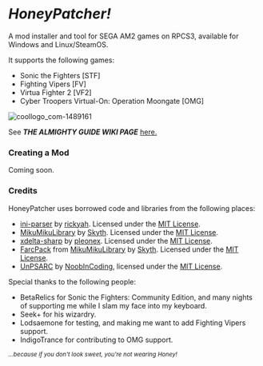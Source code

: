 # *HoneyPatcher!*

A mod installer and tool for SEGA AM2 games on RPCS3, available for Windows and Linux/SteamOS.

It supports the following games:
- Sonic the Fighters \[STF\]
- Fighting Vipers \[FV\]
- Virtua Fighter 2 \[VF2\]
- Cyber Troopers Virtual-On: Operation Moongate \[OMG\]

![coollogo_com-1489161](https://github.com/user-attachments/assets/49e20382-172d-4719-9afd-50e0a74755f5)

See ***THE ALMIGHTY GUIDE WIKI PAGE*** [here.](https://github.com/coatlessali/HoneyPatcher/wiki/Install-&-Usage-Guide-(V5))

### Creating a Mod
Coming soon.

### Credits

HoneyPatcher uses borrowed code and libraries from the following places:
- [ini-parser](https://github.com/rickyah/ini-parser) by [rickyah](https://github.com/rickyah). Licensed under the [MIT License](https://github.com/rickyah/ini-parser/blob/development/LICENSE).
- [MikuMikuLibrary](https://github.com/blueskythlikesclouds/MikuMikuLibrary) by [Skyth](https://github.com/blueskythlikesclouds). Licensed under the [MIT License](https://github.com/blueskythlikesclouds/MikuMikuLibrary?tab=MIT-1-ov-file).
- [xdelta-sharp](https://github.com/pleonex/xdelta-sharp) by [pleonex](https://github.com/pleonex). Licensed under the [MIT License](https://github.com/pleonex/xdelta-sharp/blob/main/LICENSE).
- [FarcPack](https://github.com/blueskythlikesclouds/MikuMikuLibrary/releases) from [MikuMikuLibrary](https://github.com/blueskythlikesclouds/MikuMikuLibrary) by [Skyth](https://github.com/blueskythlikesclouds). Licensed under the [MIT License](https://github.com/blueskythlikesclouds/MikuMikuLibrary?tab=MIT-1-ov-file).
- [UnPSARC](https://github.com/rm-NoobInCoding/UnPSARC) by [NoobInCoding](https://github.com/rm-NoobInCoding), licensed under the [MIT License](https://github.com/rm-NoobInCoding/UnPSARC?tab=MIT-1-ov-file#readme).

Special thanks to the following people:
- BetaRelics for Sonic the Fighters: Community Edition, and many nights of supporting me while I slam my face into my keyboard.
- Seek+ for his wizardry.
- Lodsaemone for testing, and making me want to add Fighting Vipers support.
- IndigoTrance for contributing to OMG support.

<sub>*...because if you don't look sweet, you're not wearing Honey!*</sub>
